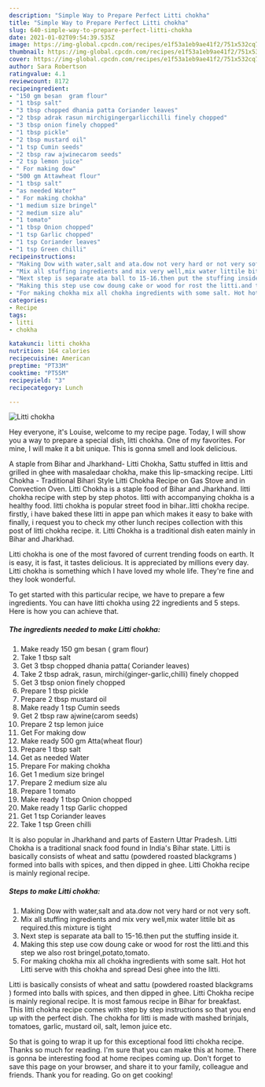 ```yaml
---
description: "Simple Way to Prepare Perfect Litti chokha"
title: "Simple Way to Prepare Perfect Litti chokha"
slug: 640-simple-way-to-prepare-perfect-litti-chokha
date: 2021-01-02T09:54:39.535Z
image: https://img-global.cpcdn.com/recipes/e1f53a1eb9ae41f2/751x532cq70/litti-chokha-recipe-main-photo.jpg
thumbnail: https://img-global.cpcdn.com/recipes/e1f53a1eb9ae41f2/751x532cq70/litti-chokha-recipe-main-photo.jpg
cover: https://img-global.cpcdn.com/recipes/e1f53a1eb9ae41f2/751x532cq70/litti-chokha-recipe-main-photo.jpg
author: Sara Robertson
ratingvalue: 4.1
reviewcount: 8172
recipeingredient:
- "150 gm besan  gram flour"
- "1 tbsp salt"
- "3 tbsp chopped dhania patta Coriander leaves"
- "2 tbsp adrak rasun mirchigingergarlicchilli finely chopped"
- "3 tbsp onion finely chopped"
- "1 tbsp pickle"
- "2 tbsp mustard oil"
- "1 tsp Cumin seeds"
- "2 tbsp raw ajwinecarom seeds"
- "2 tsp lemon juice"
- " For making dow"
- "500 gm Attawheat flour"
- "1 tbsp salt"
- "as needed Water"
- " For making chokha"
- "1 medium size bringel"
- "2 medium size alu"
- "1 tomato"
- "1 tbsp Onion chopped"
- "1 tsp Garlic chopped"
- "1 tsp Coriander leaves"
- "1 tsp Green chilli"
recipeinstructions:
- "Making Dow with water,salt and ata.dow not very hard or not very soft."
- "Mix all stuffing ingredients and mix very well,mix water littile bit as required.this mixture is tight"
- "Next step is separate ata ball to 15-16.then put the stuffing inside it."
- "Making this step use cow doung cake or wood for rost the litti.and this step we also rost bringel,potato,tomato."
- "For making chokha mix all chokha ingredients with some salt. Hot hot Litti serve with this chokha and spread Desi ghee into the litti."
categories:
- Recipe
tags:
- litti
- chokha

katakunci: litti chokha 
nutrition: 164 calories
recipecuisine: American
preptime: "PT33M"
cooktime: "PT55M"
recipeyield: "3"
recipecategory: Lunch

---
```



![Litti chokha](https://img-global.cpcdn.com/recipes/e1f53a1eb9ae41f2/751x532cq70/litti-chokha-recipe-main-photo.jpg)

Hey everyone, it's Louise, welcome to my recipe page. Today, I will show you a way to prepare a special dish, litti chokha. One of my favorites. For mine, I will make it a bit unique. This is gonna smell and look delicious.

A staple from Bihar and Jharkhand- Litti Chokha, Sattu stuffed in littis and grilled in ghee with masaledaar chokha, make this lip-smacking recipe. Litti Chokha - Traditional Bihari Style Litti Chokha Recipe on Gas Stove and in Convection Oven. Litti Chokha is a staple food of Bihar and Jharkhand. litti chokha recipe with step by step photos. litti with accompanying chokha is a healthy food. litti chokha is popular street food in bihar..litti chokha recipe. firstly, i have baked these litti in appe pan which makes it easy to bake with finally, i request you to check my other lunch recipes collection with this post of litti chokha recipe. it. Litti Chokha is a traditional dish eaten mainly in Bihar and Jharkhad.

Litti chokha is one of the most favored of current trending foods on earth. It is easy, it is fast, it tastes delicious. It is appreciated by millions every day. Litti chokha is something which I have loved my whole life. They're fine and they look wonderful.


To get started with this particular recipe, we have to prepare a few ingredients. You can have litti chokha using 22 ingredients and 5 steps. Here is how you can achieve that.

<!--inarticleads1-->

##### The ingredients needed to make Litti chokha:

1. Make ready 150 gm besan ( gram flour)
1. Take 1 tbsp salt
1. Get 3 tbsp chopped dhania patta( Coriander leaves)
1. Take 2 tbsp adrak, rasun, mirchi(ginger-garlic,chilli) finely chopped
1. Get 3 tbsp onion finely chopped
1. Prepare 1 tbsp pickle
1. Prepare 2 tbsp mustard oil
1. Make ready 1 tsp Cumin seeds
1. Get 2 tbsp raw ajwine(carom seeds)
1. Prepare 2 tsp lemon juice
1. Get  For making dow
1. Make ready 500 gm Atta(wheat flour)
1. Prepare 1 tbsp salt
1. Get as needed Water
1. Prepare  For making chokha
1. Get 1 medium size bringel
1. Prepare 2 medium size alu
1. Prepare 1 tomato
1. Make ready 1 tbsp Onion chopped
1. Make ready 1 tsp Garlic chopped
1. Get 1 tsp Coriander leaves
1. Take 1 tsp Green chilli


It is also popular in Jharkhand and parts of Eastern Uttar Pradesh. Litti Chokha is a traditional snack food found in India&#39;s Bihar state. Litti is basically consists of wheat and sattu (powdered roasted blackgrams ) formed into balls with spices, and then dipped in ghee. Litti Chokha recipe is mainly regional recipe. 

<!--inarticleads2-->

##### Steps to make Litti chokha:

1. Making Dow with water,salt and ata.dow not very hard or not very soft.
1. Mix all stuffing ingredients and mix very well,mix water littile bit as required.this mixture is tight
1. Next step is separate ata ball to 15-16.then put the stuffing inside it.
1. Making this step use cow doung cake or wood for rost the litti.and this step we also rost bringel,potato,tomato.
1. For making chokha mix all chokha ingredients with some salt. Hot hot Litti serve with this chokha and spread Desi ghee into the litti.


Litti is basically consists of wheat and sattu (powdered roasted blackgrams ) formed into balls with spices, and then dipped in ghee. Litti Chokha recipe is mainly regional recipe. It is most famous recipe in Bihar for breakfast. This litti chokha recipe comes with step by step instructions so that you end up with the perfect dish. The chokha for litti is made with mashed brinjals, tomatoes, garlic, mustard oil, salt, lemon juice etc. 

So that is going to wrap it up for this exceptional food litti chokha recipe. Thanks so much for reading. I'm sure that you can make this at home. There is gonna be interesting food at home recipes coming up. Don't forget to save this page on your browser, and share it to your family, colleague and friends. Thank you for reading. Go on get cooking!
